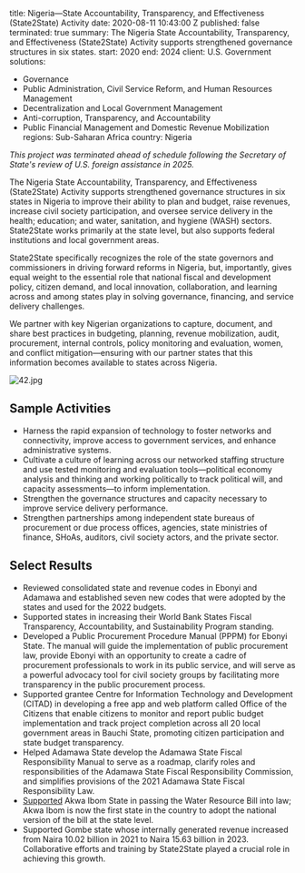 
title: Nigeria—State Accountability, Transparency, and Effectiveness (State2State)
  Activity
date: 2020-08-11 10:43:00 Z
published: false
terminated: true
summary: The Nigeria State Accountability, Transparency, and Effectiveness (State2State)
  Activity supports strengthened governance structures in six states.
start: 2020
end: 2024
client: U.S. Government
solutions:
- Governance
- Public Administration, Civil Service Reform, and Human Resources Management
- Decentralization and Local Government Management
- Anti-corruption, Transparency, and Accountability
- Public Financial Management and Domestic Revenue Mobilization
regions: Sub-Saharan Africa
country: Nigeria


<aside><em>This project was terminated ahead of schedule following the Secretary of State's review of U.S. foreign assistance in 2025.</em></aside>

The Nigeria State Accountability, Transparency, and Effectiveness (State2State) Activity supports strengthened governance structures in six states in Nigeria to improve their ability to plan and budget, raise revenues, increase civil society participation, and oversee service delivery in the health; education; and water, sanitation, and hygiene (WASH) sectors. State2State works primarily at the state level, but also supports federal institutions and local government areas.

State2State specifically recognizes the role of the state governors and commissioners in driving forward reforms in Nigeria, but, importantly, gives equal weight to the essential role that national fiscal and development policy, citizen demand, and local innovation, collaboration, and learning across and among states play in solving governance, financing, and service delivery challenges.

We partner with key Nigerian organizations to capture, document, and share best practices in budgeting, planning, revenue mobilization, audit, procurement, internal controls, policy monitoring and evaluation, women, and conflict mitigation—ensuring with our partner states that this information becomes available to states across Nigeria.

![42.jpg](/uploads/42.jpg)

## Sample Activities

* Harness the rapid expansion of technology to foster networks and connectivity, improve access to government services, and enhance administrative systems.
* Cultivate a culture of learning across our networked staffing structure and use tested monitoring and evaluation tools—political economy analysis and thinking and working politically to track political will, and capacity assessments—to inform implementation.
* Strengthen the governance structures and capacity necessary to improve service delivery performance.
* Strengthen partnerships among independent state bureaus of procurement or due process offices, agencies, state ministries of finance, SHoAs, auditors, civil society actors, and the private sector.

## Select Results

* Reviewed consolidated state and revenue codes in Ebonyi and Adamawa and established seven new codes that were adopted by the states and used for the 2022 budgets.
* Supported states in increasing their World Bank States Fiscal Transparency, Accountability, and Sustainability Program standing.
* Developed a Public Procurement Procedure Manual (PPPM) for Ebonyi State. The manual will guide the implementation of public procurement law, provide Ebonyi with an opportunity to create a cadre of procurement professionals to work in its public service, and will serve as a powerful advocacy tool for civil society groups by facilitating more transparency in the public procurement process.
* Supported grantee Centre for Information Technology and Development (CITAD) in developing a free app and web platform called Office of the Citizens that enable citizens to monitor and report public budget implementation and track project completion across all 20 local government areas in Bauchi State, promoting citizen participation and state budget transparency.
* Helped Adamawa State develop the Adamawa State Fiscal Responsibility Manual to serve as a roadmap, clarify roles and responsibilities of the Adamawa State Fiscal Responsibility Commission, and simplifies provisions of the 2021 Adamawa State Fiscal Responsibility Law.
* [Supported](https://www.dai.com/news/usaid-governance-project-in-nigeria-shepherds-first-state-water-resource-bill-into-law) Akwa Ibom State in passing the Water Resource Bill into law; Akwa Ibom is now the first state in the country to adopt the national version of the bill at the state level.
* Supported Gombe state whose internally generated revenue increased from Naira 10.02 billion in 2021 to Naira 15.63 billion in 2023. Collaborative efforts and training by State2State played a crucial role in achieving this growth.
